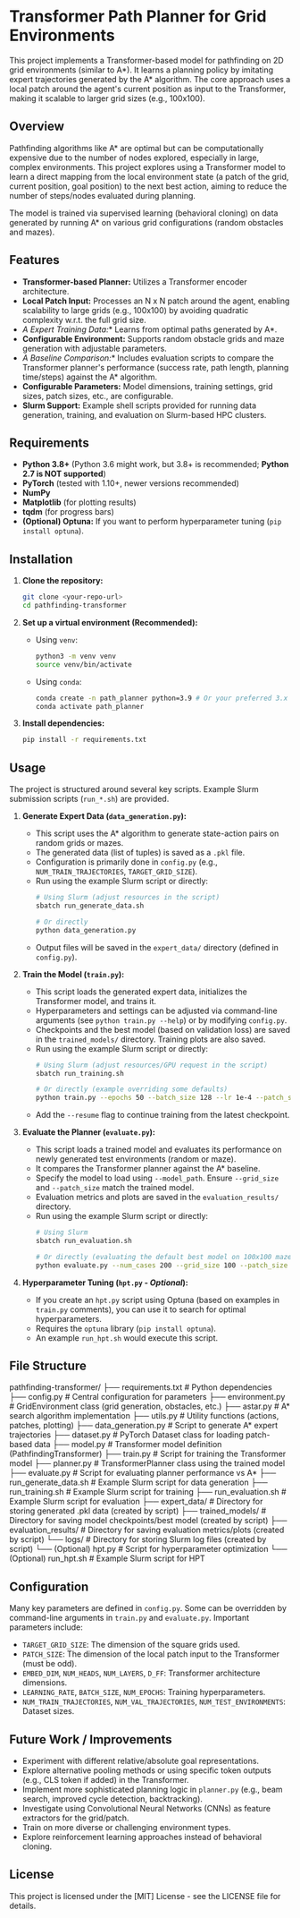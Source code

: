 # Transformer Path Planner for Grid Environments

This project implements a Transformer-based model for pathfinding on 2D grid environments (similar to A*). It learns a planning policy by imitating expert trajectories generated by the A* algorithm. The core approach uses a local patch around the agent's current position as input to the Transformer, making it scalable to larger grid sizes (e.g., 100x100).

## Overview

Pathfinding algorithms like A* are optimal but can be computationally expensive due to the number of nodes explored, especially in large, complex environments. This project explores using a Transformer model to learn a direct mapping from the local environment state (a patch of the grid, current position, goal position) to the next best action, aiming to reduce the number of steps/nodes evaluated during planning.

The model is trained via supervised learning (behavioral cloning) on data generated by running A* on various grid configurations (random obstacles and mazes).

## Features

*   **Transformer-based Planner:** Utilizes a Transformer encoder architecture.
*   **Local Patch Input:** Processes an N x N patch around the agent, enabling scalability to large grids (e.g., 100x100) by avoiding quadratic complexity w.r.t. the full grid size.
*   **A* Expert Training Data:** Learns from optimal paths generated by A*.
*   **Configurable Environment:** Supports random obstacle grids and maze generation with adjustable parameters.
*   **A* Baseline Comparison:** Includes evaluation scripts to compare the Transformer planner's performance (success rate, path length, planning time/steps) against the A* algorithm.
*   **Configurable Parameters:** Model dimensions, training settings, grid sizes, patch sizes, etc., are configurable.
*   **Slurm Support:** Example shell scripts provided for running data generation, training, and evaluation on Slurm-based HPC clusters.

## Requirements

*   **Python 3.8+** (Python 3.6 might work, but 3.8+ is recommended; **Python 2.7 is NOT supported**)
*   **PyTorch** (tested with 1.10+, newer versions recommended)
*   **NumPy**
*   **Matplotlib** (for plotting results)
*   **tqdm** (for progress bars)
*   **(Optional) Optuna:** If you want to perform hyperparameter tuning (`pip install optuna`).

## Installation

1.  **Clone the repository:**
    ```bash
    git clone <your-repo-url>
    cd pathfinding-transformer
    ```

2.  **Set up a virtual environment (Recommended):**
    *   Using `venv`:
        ```bash
        python3 -m venv venv
        source venv/bin/activate
        ```
    *   Using `conda`:
        ```bash
        conda create -n path_planner python=3.9 # Or your preferred 3.x version
        conda activate path_planner
        ```

3.  **Install dependencies:**
    ```bash
    pip install -r requirements.txt
    ```

## Usage

The project is structured around several key scripts. Example Slurm submission scripts (`run_*.sh`) are provided.

1.  **Generate Expert Data (`data_generation.py`):**
    *   This script uses the A* algorithm to generate state-action pairs on random grids or mazes.
    *   The generated data (list of tuples) is saved as a `.pkl` file.
    *   Configuration is primarily done in `config.py` (e.g., `NUM_TRAIN_TRAJECTORIES`, `TARGET_GRID_SIZE`).
    *   Run using the example Slurm script or directly:
        ```bash
        # Using Slurm (adjust resources in the script)
        sbatch run_generate_data.sh

        # Or directly
        python data_generation.py
        ```
    *   Output files will be saved in the `expert_data/` directory (defined in `config.py`).

2.  **Train the Model (`train.py`):**
    *   This script loads the generated expert data, initializes the Transformer model, and trains it.
    *   Hyperparameters and settings can be adjusted via command-line arguments (see `python train.py --help`) or by modifying `config.py`.
    *   Checkpoints and the best model (based on validation loss) are saved in the `trained_models/` directory. Training plots are also saved.
    *   Run using the example Slurm script or directly:
        ```bash
        # Using Slurm (adjust resources/GPU request in the script)
        sbatch run_training.sh

        # Or directly (example overriding some defaults)
        python train.py --epochs 50 --batch_size 128 --lr 1e-4 --patch_size 11 --grid_size 100
        ```
    *   Add the `--resume` flag to continue training from the latest checkpoint.

3.  **Evaluate the Planner (`evaluate.py`):**
    *   This script loads a trained model and evaluates its performance on newly generated test environments (random or maze).
    *   It compares the Transformer planner against the A* baseline.
    *   Specify the model to load using `--model_path`. Ensure `--grid_size` and `--patch_size` match the trained model.
    *   Evaluation metrics and plots are saved in the `evaluation_results/` directory.
    *   Run using the example Slurm script or directly:
        ```bash
        # Using Slurm
        sbatch run_evaluation.sh

        # Or directly (evaluating the default best model on 100x100 mazes)
        python evaluate.py --num_cases 200 --grid_size 100 --patch_size 11 --model_path trained_models/model_best.pth --use_maze
        ```

4.  **Hyperparameter Tuning (`hpt.py` - *Optional*):**
    *   If you create an `hpt.py` script using Optuna (based on examples in `train.py` comments), you can use it to search for optimal hyperparameters.
    *   Requires the `optuna` library (`pip install optuna`).
    *   An example `run_hpt.sh` would execute this script.

## File Structure

pathfinding-transformer/
├── requirements.txt # Python dependencies
├── config.py # Central configuration for parameters
├── environment.py # GridEnvironment class (grid generation, obstacles, etc.)
├── astar.py # A* search algorithm implementation
├── utils.py # Utility functions (actions, patches, plotting)
├── data_generation.py # Script to generate A* expert trajectories
├── dataset.py # PyTorch Dataset class for loading patch-based data
├── model.py # Transformer model definition (PathfindingTransformer)
├── train.py # Script for training the Transformer model
├── planner.py # TransformerPlanner class using the trained model
├── evaluate.py # Script for evaluating planner performance vs A*
├── run_generate_data.sh # Example Slurm script for data generation
├── run_training.sh # Example Slurm script for training
├── run_evaluation.sh # Example Slurm script for evaluation
├── expert_data/ # Directory for storing generated .pkl data (created by script)
├── trained_models/ # Directory for saving model checkpoints/best model (created by script)
├── evaluation_results/ # Directory for saving evaluation metrics/plots (created by script)
└── logs/ # Directory for storing Slurm log files (created by script)
└── (Optional) hpt.py # Script for hyperparameter optimization
└── (Optional) run_hpt.sh # Example Slurm script for HPT


## Configuration

Many key parameters are defined in `config.py`. Some can be overridden by command-line arguments in `train.py` and `evaluate.py`. Important parameters include:

*   `TARGET_GRID_SIZE`: The dimension of the square grids used.
*   `PATCH_SIZE`: The dimension of the local patch input to the Transformer (must be odd).
*   `EMBED_DIM`, `NUM_HEADS`, `NUM_LAYERS`, `D_FF`: Transformer architecture dimensions.
*   `LEARNING_RATE`, `BATCH_SIZE`, `NUM_EPOCHS`: Training hyperparameters.
*   `NUM_TRAIN_TRAJECTORIES`, `NUM_VAL_TRAJECTORIES`, `NUM_TEST_ENVIRONMENTS`: Dataset sizes.

## Future Work / Improvements

*   Experiment with different relative/absolute goal representations.
*   Explore alternative pooling methods or using specific token outputs (e.g., CLS token if added) in the Transformer.
*   Implement more sophisticated planning logic in `planner.py` (e.g., beam search, improved cycle detection, backtracking).
*   Investigate using Convolutional Neural Networks (CNNs) as feature extractors for the grid/patch.
*   Train on more diverse or challenging environment types.
*   Explore reinforcement learning approaches instead of behavioral cloning.

## License

This project is licensed under the [MIT] License - see the LICENSE file for details.
